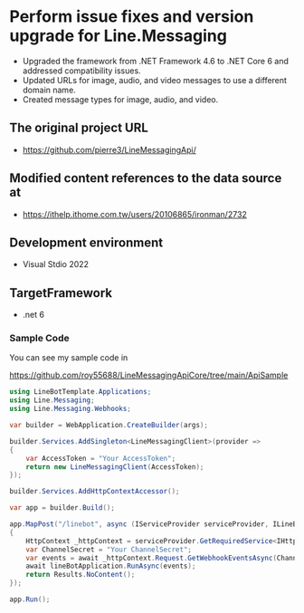 ﻿# Perform issue fixes and version upgrade for Line.Messaging
* Upgraded the framework from .NET Framework 4.6 to .NET Core 6 and addressed compatibility issues.
* Updated URLs for image, audio, and video messages to use a different domain name.
* Created message types for image, audio, and video.


## The original project URL 
* https://github.com/pierre3/LineMessagingApi/

## Modified content references to the data source at
* https://ithelp.ithome.com.tw/users/20106865/ironman/2732

## Development environment
* Visual Stdio 2022

## TargetFramework
* .net 6

### Sample Code
You can see my sample code in 

https://github.com/roy55688/LineMessagingApiCore/tree/main/ApiSample

```cs
using LineBotTemplate.Applications;
using Line.Messaging;
using Line.Messaging.Webhooks;

var builder = WebApplication.CreateBuilder(args);

builder.Services.AddSingleton<LineMessagingClient>(provider =>
{
    var AccessToken = "Your AccessToken";
    return new LineMessagingClient(AccessToken);
});

builder.Services.AddHttpContextAccessor();

var app = builder.Build();

app.MapPost("/linebot", async (IServiceProvider serviceProvider, ILineBotApplication lineBotApplication) =>
{
    HttpContext _httpContext = serviceProvider.GetRequiredService<IHttpContextAccessor>().HttpContext;
    var ChannelSecret = "Your ChannelSecret";
    var events = await _httpContext.Request.GetWebhookEventsAsync(ChannelSecret);
    await lineBotApplication.RunAsync(events);
    return Results.NoContent();
});

app.Run();

```
